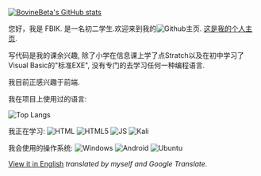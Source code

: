 [![BovineBeta's GitHub stats](https://github-readme-stats.vercel.app/api?username=BovineBeta&show_icons=true&theme=dark)](https://github.com/anuraghazra/github-readme-stats)

您好，我是 FBIK. 是一名初二学生.欢迎来到我的![Github](https://img.shields.io/badge/GitHub-100000?style=for-the-badge&logo=github&logoColor=white)主页. [这是我的个人主页](https://fbik.top).

写代码是我的课余兴趣, 除了小学在信息课上学了点Stratch以及在初中学习了Visual Basic的"标准EXE", 没有专门的去学习任何一种编程语言.

我目前正感兴趣于前端.

我在项目上使用过的语言:

![Top Langs](https://github-readme-stats.vercel.app/api/top-langs/?username=BovineBeta&show_icons=true&theme=dark)

我正在学习: ![HTML](https://img.shields.io/badge/HTML-239120?style=for-the-badge&logo=html5&logoColor=white) ![HTML5](https://img.shields.io/badge/HTML5-E34F26?style=for-the-badge&logo=html5&logoColor=white) ![JS](https://img.shields.io/badge/JavaScript-323330?style=for-the-badge&logo=javascript&logoColor=F7DF1E) ![Kali](https://img.shields.io/badge/Kali_Linux-557C94?style=for-the-badge&logo=kali-linux&logoColor=white)

我会使用的操作系统: ![Windows](https://img.shields.io/badge/Windows-0078D6?style=for-the-badge&logo=windows&logoColor=white) ![Android](https://img.shields.io/badge/Android-3DDC84?style=for-the-badge&logo=android&logoColor=white) ![Ubuntu](https://img.shields.io/badge/Ubuntu-E95420?style=for-the-badge&logo=ubuntu&logoColor=white)

[View it in English](https://github.com/BovineBeta/BovineBeta/blob/main/readme-en.md) *translated by myself and Google Translate.*
